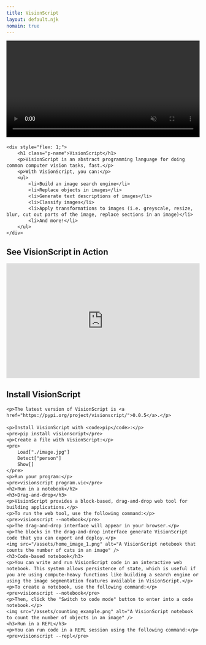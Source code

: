 ```yaml
---
title: VisionScript
layout: default.njk
nomain: true
---
```


<div class="side_by_side">
    <div style="flex: 1;">
        <video controls autoplay loop muted playsinline style="width: 100%; height: auto;">
            <source src="/assets/intro.mp4" type="video/mp4">
            Your browser does not support the video tag.
        </video>
    </div>

    <div style="flex: 1;">
        <h1 class="p-name">VisionScript</h1>
        <p>VisionScript is an abstract programming language for doing common computer vision tasks, fast.</p>
        <p>With VisionScript, you can:</p>
        <ul>
            <li>Build an image search engine</li>
            <li>Replace objects in images</li>
            <li>Generate text descriptions of images</li>
            <li>Classify images</li>
            <li>Apply transformations to images (i.e. greyscale, resize, blur, cut out parts of the image, replace sections in an image)</li>
            <li>And more!</li>
        </ul>
    </div>
</div>

<main class="h-entry">
    <h2 id="demo">See VisionScript in Action</h2>
    <div style="position: relative; height: 300px; width: 100%;"><iframe src="https://player.vimeo.com/video/856043804?badge=0&amp;autopause=0&amp;player_id=0&amp;app_id=58479" frameborder="0" allow="autoplay; fullscreen; picture-in-picture" style="position:absolute;top:0;left:0;width:100%;height:100%;" title="VisionScript Building Powerful Applications with Images and Videos"></iframe></div>
    <script src="https://player.vimeo.com/api/player.js"></script>
    <h2 id="install">Install VisionScript</h2>

    <p>The latest version of VisionScript is <a href="https://pypi.org/project/visionscript/">0.0.5</a>.</p>

    <p>Install VisionScript with <code>pip</code>:</p>
    <pre>pip install visionscript</pre>
    <p>Create a file with VisionScript:</p>
    <pre>
        Load["./image.jpg"]
        Detect["person"]
        Show[]
    </pre>
    <p>Run your program:</p>
    <pre>visionscript program.vic</pre>
    <h2>Run in a notebook</h2>
    <h3>Drag-and-drop</h3>
    <p>VisionScript provides a block-based, drag-and-drop web tool for building applications.</p>
    <p>To run the web tool, use the following command:</p>
    <pre>visionscript --notebook</pre>
    <p>The drag-and-drop interface will appear in your browser.</p>
    <p>The blocks in the drag-and-drop interface generate VisionScript code that you can export and deploy.</p>
    <img src="/assets/home_image_1.png" alt="A VisionScript notebook that counts the number of cats in an image" />
    <h3>Code-based notebook</h3>
    <p>You can write and run VisionScript code in an interactive web notebook. This system allows persistence of state, which is useful if you are using compute-heavy functions like building a search engine or using the image segmentation features available in VisionScript.</p>
    <p>To create a notebook, use the following command:</p>
    <pre>visionscript --notebook</pre>
    <p>Then, click the "Switch to code mode" button to enter into a code notebook.</p>
    <img src="/assets/counting_example.png" alt="A VisionScript notebook to count the number of objects in an image" />
    <h3>Run in a REPL</h3>
    <p>You can run code in a REPL session using the following command:</p>
    <pre>visionscript --repl</pre>
</main>